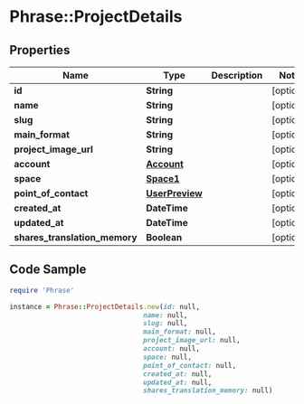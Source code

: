 # Phrase::ProjectDetails

## Properties

Name | Type | Description | Notes
------------ | ------------- | ------------- | -------------
**id** | **String** |  | [optional] 
**name** | **String** |  | [optional] 
**slug** | **String** |  | [optional] 
**main_format** | **String** |  | [optional] 
**project_image_url** | **String** |  | [optional] 
**account** | [**Account**](Account.md) |  | [optional] 
**space** | [**Space1**](Space1.md) |  | [optional] 
**point_of_contact** | [**UserPreview**](UserPreview.md) |  | [optional] 
**created_at** | **DateTime** |  | [optional] 
**updated_at** | **DateTime** |  | [optional] 
**shares_translation_memory** | **Boolean** |  | [optional] 

## Code Sample

```ruby
require 'Phrase'

instance = Phrase::ProjectDetails.new(id: null,
                                 name: null,
                                 slug: null,
                                 main_format: null,
                                 project_image_url: null,
                                 account: null,
                                 space: null,
                                 point_of_contact: null,
                                 created_at: null,
                                 updated_at: null,
                                 shares_translation_memory: null)
```


